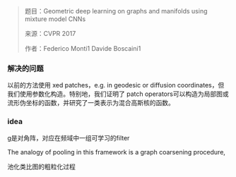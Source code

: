 > 题目：Geometric deep learning on graphs and manifolds using mixture model CNNs
>
> 来源：CVPR 2017
>
> 作者：Federico Monti1 Davide Boscaini1

### 解决的问题

以前的方法使用 xed patches，e.g. in geodesic or diffusion coordinates，但我们使用参数化构造。特别地，我们证明了 patch operators可以构造为局部图或流形伪坐标的函数，并研究了一类表示为混合高斯核的函数。

### idea

g是对角阵，对应在频域中一组可学习的filter



 The analogy of pooling in this framework is a graph coarsening procedure, 

池化类比图的粗粒化过程




